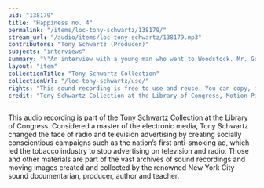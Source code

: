 ```yaml
---
uid: "138179"
title: "Happiness no. 4"
permalink: "/items/loc-tony-schwartz/138179/"
stream_url: "/audio/items/loc-tony-schwartz/138179.mp3"
contributors: "Tony Schwartz (Producer)"
subjects: "interviews"
summary: "\"An interview with a young man who went to Woodstock. Mr. Gondolfo talks about the feeling of happiness. 'Love is happiness'\"--Accompanying collection documentation."
layout: "item"
collectionTitle: "Tony Schwartz Collection"
collectionUrl: "/loc-tony-schwartz/use/"
rights: "This sound recording is free to use and reuse. You can copy, modify, distribute and perform the work, even for commercial purposes, all without asking permission. Attribution is recommended but not required."
credit: "Tony Schwartz Collection at the Library of Congress, Motion Picture, Broadcasting and Recorded Sound Division."
---
```


This audio recording is part of the [Tony Schwartz Collection](https://www.loc.gov/rr/record/schwartzcollection.html) at the Library of Congress. Considered a master of the electronic media, Tony Schwartz changed the face of radio and television advertising by creating socially conscientious campaigns such as the nation’s first anti-smoking ad, which led the tobacco industry to stop advertising on television and radio. Those and other materials are part of the vast archives of sound recordings and moving images created and collected by the renowned New York City sound documentarian, producer, author and teacher.
